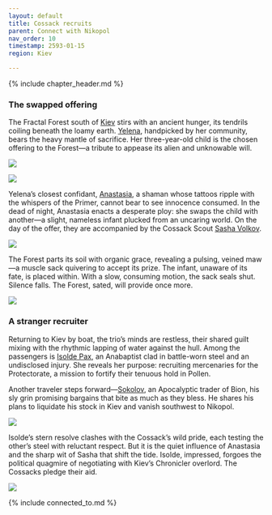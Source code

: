 ```yaml
---
layout: default
title: Cossack recruits
parent: Connect with Nikopol
nav_order: 10
timestamp: 2593-01-15
region: Kiev

---
```


{% include chapter_header.md %}

### The swapped offering

The Fractal Forest south of [Kiev](../../locations/Kiev.md) stirs with an ancient hunger, its tendrils coiling beneath the loamy earth. [Yelena](../../people/ProtectorateClique/Yelena.md), handpicked by her community, bears the heavy mantle of sacrifice. Her three-year-old child is the chosen offering to the Forest—a tribute to appease its alien and unknowable will.

![](https://traintobaikonur.com/images/kids-play-combat-1600w.jpg)

![](https://i.imgur.com/AJau74H.png)

Yelena’s closest confidant, [Anastasia](../../people/ProtectorateClique/Anastasia.md), a shaman whose tattoos ripple with the whispers of the Primer, cannot bear to see innocence consumed. In the dead of night, Anastasia enacts a desperate ploy: she swaps the child with another—a slight, nameless infant plucked from an uncaring world. On the day of the offer, they are accompanied by the Cossack Scout [Sasha Volkov](../../people/ProtectorateClique/SashaVolkov.md).

![](https://i.imgur.com/IOuWmY0.png)

The Forest parts its soil with organic grace, revealing a pulsing, veined maw—a muscle sack quivering to accept its prize. The infant, unaware of its fate, is placed within. With a slow, consuming motion, the sack seals shut. Silence falls. The Forest, sated, will provide once more.

![](https://i.imgur.com/pzertoS.png)


### A stranger recruiter

Returning to Kiev by boat, the trio’s minds are restless, their shared guilt mixing with the rhythmic lapping of water against the hull. Among the passengers is [Isolde Pax](../../people/ProtectorateClique/IsoldePax.md), an Anabaptist clad in battle-worn steel and an undisclosed injury. She reveals her purpose: recruiting mercenaries for the Protectorate, a mission to fortify their tenuous hold in Pollen.

Another traveler steps forward—[Sokolov](../../people/FoundersBlessed/Sokolov.md), an Apocalyptic trader of Bion, his sly grin promising bargains that bite as much as they bless. He shares his plans to liquidate his stock in Kiev and vanish southwest to Nikopol.

![](https://i.imgur.com/62OmEw8.png)

Isolde’s stern resolve clashes with the Cossack’s wild pride, each testing the other’s steel with reluctant respect. But it is the quiet influence of Anastasia and the sharp wit of Sasha that shift the tide. Isolde, impressed, forgoes the political quagmire of negotiating with Kiev’s Chronicler overlord. The Cossacks pledge their aid.

![](https://img2.storyblok.com/0x3000/filters:quality(90):format(webp)/f/150329/1170x3000/c1699c5efc/chroniclers-surveillance.jpeg)

{% include connected_to.md %}
